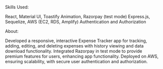 Skills Used:

React, Material UI, Toastify
Animation, Razorpay (test mode)
Express.js, Sequelize, AWS (EC2, RDS, Amplify)
Authentication and Authorization

About:

Developed a responsive, interactive Expense Tracker app for tracking, adding, editing, and deleting expenses with history viewing and data download functionality.
Integrated Razorpay in test mode to provide premium features for users, enhancing app functionality.
Deployed on AWS, ensuring scalability, with secure user authentication and authorization.
